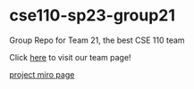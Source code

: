 # cse110-sp23-group21

Group Repo for Team 21, the best CSE 110 team

Click [here](admin/team.md) to visit our team page!

[project miro page](https://miro.com/welcomeonboard/ekJkbVdtWFRrOVJsSjhlSUpLWjA3TmY2YnNZQkd0SEJ1bEtEbnlWcFA0cW5DM3BCdjREcUNmc1d3eG9xbnlhWXwzNDU4NzY0NTUyODE2ODA3NDE0fDI=?share_link_id=492185977321)
